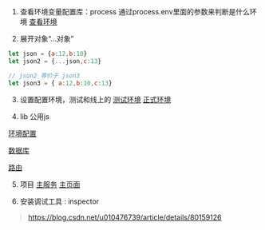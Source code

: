 1. 查看环境变量配置库：process
通过process.env里面的参数来判断是什么环境
[查看环境](process.js)

2. 展开对象“...对象”
```javascript
let json = {a:12,b:10}
let json2 = {...json,c:13}

// json2 等价于 json3
let json3 = { a:12,b:10,c:13}

```

3. 设置配置环境，测试和线上的
[测试环境](./config/config.dev.js)
[正式环境](./config/config.prod.js)

4. lib 公用js

[环境配置](./config/index.js)

[数据库](./lib/database.js)

[路由](./lib/router.js)


5. 项目
[主服务](./server.js)
[主页面](./static/index.html)

6. 安装调试工具 : inspector

> https://blog.csdn.net/u010476739/article/details/80159126